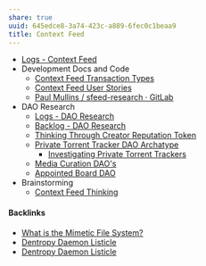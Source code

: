 ```yaml
---
share: true
uuid: 645edce8-3a74-423c-a889-6fec0c1beaa9
title: Context Feed
---
```

* [Logs - Context Feed](../e26135b0-01e6-4ffd-b515-1478fdb2a1b5)
* Development Docs and Code
	* [Context Feed Transaction Types](../53794e4b-fa08-4d96-8fb3-a0ff54e4116f)
	* [Context Feed User Stories](../4dbd9d5a-37e4-4b19-b778-f82537c21498)
	* [Paul Mullins / sfeed-research · GitLab](https://gitlab.com/dentropy/sfeed-research)
* DAO Research
	* [Logs - DAO Research](../2fa7bcd5-8775-45f7-b6df-e86977b335f9)
	* [Backlog - DAO Research](../63b4f695-2c15-4f11-bf8c-ac9b75d8f6a7)
	* [Thinking Through Creator Reputation Token](../d68d4ede-ee87-4422-b04f-eb77b16bdda9)
	* [Private Torrent Tracker DAO Archatype](../5c8d263c-c8df-4a78-a952-870b7b78467c)
		* [Investigating Private Torrent Trackers](../618c581d-7359-4027-adb0-ac2b2937f0d0)
	* [Media Curation DAO's](../b0f5a90a-3b22-4d10-b008-d744f4e79a7d)
	* [Appointed Board DAO](../dae63116-f8d7-46f5-b753-7e79fc3d17b1)
* Brainstorming
	* [Context Feed Thinking](../f8fde459-12e8-40e9-b755-5c53150a4d3d)

#### Backlinks

* [What is the Mimetic File System?](/d6bc0e0e-54f2-4389-a143-3bb60f8daa61)
* [Dentropy Daemon Listicle](/15c66694-3dc9-4115-afb8-887a6e52ffea)
* [Dentropy Daemon Listicle](/15c66694-3dc9-4115-afb8-887a6e52ffea)